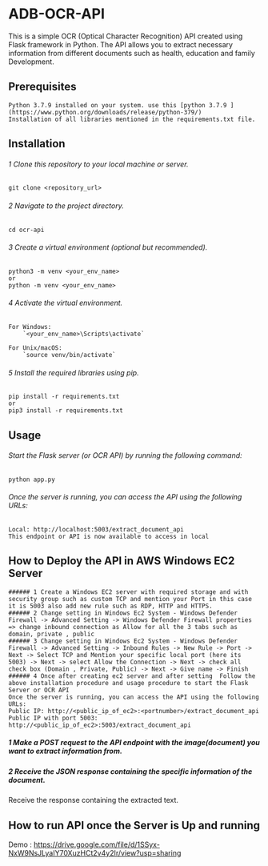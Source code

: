 # ADB-OCR-API
This is a simple OCR (Optical Character Recognition) API created using Flask framework in Python. The API allows you to extract necessary information from different documents such as health, education and family Development.

## **Prerequisites**
    Python 3.7.9 installed on your system. use this [python 3.7.9 ](https://www.python.org/downloads/release/python-379/)
    Installation of all libraries mentioned in the requirements.txt file.


## **Installation**
###### 1 Clone this repository to your local machine or server.
    git clone <repository_url>

###### 2 Navigate to the project directory.
    cd ocr-api

###### 3 Create a virtual environment (optional but recommended).
    python3 -m venv <your_env_name>
    or 
    python -m venv <your_env_name>
    
###### 4 Activate the virtual environment.
    For Windows:
        `<your_env_name>\Scripts\activate`
        
    For Unix/macOS:
        `source venv/bin/activate`
        
###### 5 Install the required libraries using pip.
    pip install -r requirements.txt
    or 
    pip3 install -r requirements.txt


## **Usage**
###### Start the Flask server (or OCR API) by running the following command:
    python app.py
    
###### Once the server is running, you can access the API using the following URLs:
    Local: http://localhost:5003/extract_document_api
    This endpoint or API is now available to access in local


## **How to Deploy the API in AWS Windows EC2 Server**
    ###### 1 Create a Windows EC2 server with required storage and with security group such as custom TCP and mention your Port in this case it is 5003 also add new rule such as RDP, HTTP and HTTPS.
    ###### 2 Change setting in Windows Ec2 System - Windows Defender Firewall -> Advanced Setting -> Windows Defender Firewall properties => change inbound connection as Allow for all the 3 tabs such as domain, private , public
    ###### 3 Change setting in Windows Ec2 System - Windows Defender Firewall -> Advanced Setting -> Inbound Rules -> New Rule -> Port -> Next -> Select TCP and Mention your specific local port (here its 5003) -> Next -> select Allow the Connection -> Next -> check all check box (Domain , Private, Public) -> Next -> Give name -> Finish
    ###### 4 Once after creating ec2 server and after setting  Follow the above installation procedure and usage procedure to start the Flask Server or OCR API
    Once the server is running, you can access the API using the following URLs:
    Public IP: http://<public_ip_of_ec2>:<portnumber>/extract_document_api
    Public IP with port 5003: http://<public_ip_of_ec2>:5003/extract_document_api


##### 1 Make a POST request to the API endpoint with the image(document) you want to extract information from.
##### 2 Receive the JSON response containing the specific information of the document.

Receive the response containing the extracted text.

## **How to run API once the Server is Up and running**
Demo : https://drive.google.com/file/d/1SSyx-NxW9NsJLyaIY70XuzHCt2v4y2Ir/view?usp=sharing 
    
    
    
    
